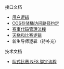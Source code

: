 接口文档

- [用户逻辑](https://eesast.github.io/web/user)
- [COS存储桶访问路径约定](https://eesast.github.io/web/cos)
- [赛事代码管理流程](https://eesast.github.io/web/code)
- [天梯和比赛逻辑](https://eesast.github.io/web/contest)
- 新生导师逻辑（待补充）

技术文档

- [队式比赛 NFS 绑定流程](https://eesast.github.io/web/nfs)
